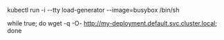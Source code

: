 kubectl run -i --tty load-generator --image=busybox /bin/sh

while true; do wget -q -O- http://my-deployment.default.svc.cluster.local; done